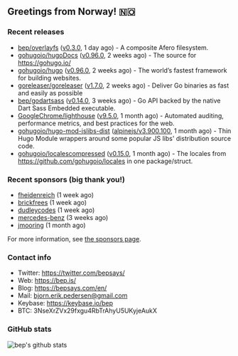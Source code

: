 ## Greetings from Norway! 🇳🇴

### Recent releases
- [bep/overlayfs](https://github.com/bep/overlayfs) ([v0.3.0](https://github.com/bep/overlayfs/releases/tag/v0.3.0), 1 day ago) - A composite Afero filesystem.
- [gohugoio/hugoDocs](https://github.com/gohugoio/hugoDocs) ([v0.96.0](https://github.com/gohugoio/hugoDocs/releases/tag/v0.96.0), 2 weeks ago) - The source for https://gohugo.io/
- [gohugoio/hugo](https://github.com/gohugoio/hugo) ([v0.96.0](https://github.com/gohugoio/hugo/releases/tag/v0.96.0), 2 weeks ago) - The world’s fastest framework for building websites.
- [goreleaser/goreleaser](https://github.com/goreleaser/goreleaser) ([v1.7.0](https://github.com/goreleaser/goreleaser/releases/tag/v1.7.0), 2 weeks ago) - Deliver Go binaries as fast and easily as possible
- [bep/godartsass](https://github.com/bep/godartsass) ([v0.14.0](https://github.com/bep/godartsass/releases/tag/v0.14.0), 3 weeks ago) - Go API backed by the native Dart Sass Embedded executable.
- [GoogleChrome/lighthouse](https://github.com/GoogleChrome/lighthouse) ([v9.5.0](https://github.com/GoogleChrome/lighthouse/releases/tag/v9.5.0), 1 month ago) - Automated auditing, performance metrics, and best practices for the web.
- [gohugoio/hugo-mod-jslibs-dist](https://github.com/gohugoio/hugo-mod-jslibs-dist) ([alpinejs/v3.900.100](https://github.com/gohugoio/hugo-mod-jslibs-dist/releases/tag/alpinejs%2Fv3.900.100), 1 month ago) - Thin Hugo Module wrappers around some popular JS libs&#39; distribution source code.
- [gohugoio/localescompressed](https://github.com/gohugoio/localescompressed) ([v0.15.0](https://github.com/gohugoio/localescompressed/releases/tag/v0.15.0), 1 month ago) - The locales from https://github.com/gohugoio/locales in one package/struct.


### Recent sponsors (big thank you!)

- [fheidenreich](https://github.com/fheidenreich) (1 week ago)
- [brickfrees](https://github.com/brickfrees) (1 week ago)
- [dudleycodes](https://github.com/dudleycodes) (1 week ago)
- [mercedes-benz](https://github.com/mercedes-benz) (3 weeks ago)
- [jmooring](https://github.com/jmooring) (1 month ago)

For more information, see [the sponsors page](https://github.com/sponsors/bep/).

### Contact info
- Twitter: https://twitter.com/bepsays/
- Web: https://bep.is/
- Blog: https://bepsays.com/en/
- Mail: bjorn.erik.pedersen@gmail.com
- Keybase: https://keybase.io/bep
- BTC: 3NseXrZVx29fxgu4RbTrAhyU5UKyjeAukX


### GitHub stats
![bep's github stats](https://github-readme-stats.vercel.app/api?username=bep&count_private=true&hide_title=true)

